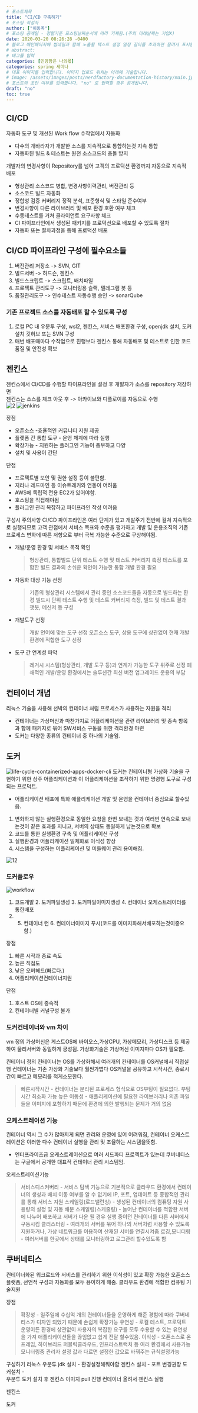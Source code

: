 ```yaml
---
# 포스트제목
title: "CI/CD 구축하기"
# 포스팅 작성자
author: ["이동옥"] 
# 포스팅 공개일 - 정렬기준 포스팅날짜순서에 따라 기재됨.(주의 미래날짜는 기입X)
date: 2020-03-20 08:26:28 -0400
# 블로그 메인페이지에 썸네일과 함께 노출될 텍스트 설정 일정 길이를 초과하면 잘려서 표시됨.
# abstract:
# 태그를 입력
categories: [민망함은 나의몫]
categories: spring 세미나
# 대표 이미지를 입력합니다. 이미지 업로드 위치는 아래에 기술합니다.
# image: /assets/images/posts/nerdfactory-documentation-history/main.jpg
# 포스트의 초안 여부를 입력합니다. "no" 로 입력할 경우 공개됩니다.
draft: "no"
toc: true
---
```



## CI/CD   
자동화 도구 및 개선된 Work flow 수작업에서 자동화  

 - 다수의 개바라자가 개발한 소스를 지속적으로 통합하는것 지속 통합  
 - 자동화된 빌드 & 테스트는 원천 소스코드의 충돌 방지  
  
 개발자의 변경사항이 Repository를 넘어 고객의 프로덕션 환경까지 자동으로 지속적 배포  
 
  - 형상관리 소스코드 병합, 변경사항이력관리, 버전관리 등  
  - 소스코드 빌드 자동화  
  - 정합성 검증 커버리지 정적 분석, 표준형식 및 스타일 준수여부  
  - 변경사항이 다른 라이브러리 및 배포 환경 호환 여부 체크  
  - 수동테스트를 거쳐 클라이언트 요구사항 체크  
  - CI 파이프라인에서 생성된 패키지를 프로덕션으로 배포할 수 있도록 절차  
  - 자동화 또는 절차과정을 통해 프로덕션 배포  

## CI/CD 파이프라인 구성에 필수요소들  
1. 버전관리 저장소 -> SVN, GIT  
2. 빌드서버 -> 허드슨, 젠킨스   
3. 빌드스크립트 -> 스크립트, 배치파일  
4. 프로젝트 관리도구 -> 모니터링용 슬랙, 텔레그램 봇 등  
5. 품질관리도구 -> 인수테스트 자동수행 승인 -> sonarQube  




### 기존 프로젝트 소스를 자동배포 할 수 있도록 구성
 1. 로컬 PC 내 우분투 구성, wsl2, 젠킨스, 서비스 배포환경 구성, openjdk 설치, 도커 설치 깃허브 또는  SVN 구성
 2. 매번 배포때마다 수작업으로 진행보다 젠킨스 통해 자동배포 및 테스트로 인한 코드품질 및 안전성 확보



## 젠킨스  
젠킨스에서 CI/CD를 수행할 파이프라인을 설정 후 개발자가 소스를 repository 저장하면   
젠킨스는 소스를 체크 아웃 후 -> 아카이브와 디플로이를 자동으로 수행  
![2](https://user-images.githubusercontent.com/12209348/120097004-41869d00-c169-11eb-89d5-b5bbe5ecfe34.png)
![jenkins](https://user-images.githubusercontent.com/12209348/120097006-43506080-c169-11eb-9918-5fa11c563f4c.png)

장점  
 - 오픈소스 -효율적인 커뮤니티 지원 제공  
 - 플랫폼 간 통합 도구 - 운영 체계에 따라 실행  
 - 확장가능 - 지원하는 플러그인 기능이 풍부하고 다양  
 - 설치 및 사용이 간단  

단점   
 - 프로젝트별 보안 및 권한 설정 등이 불편함.  
 - 지라나 레드마인 등 이슈트래커와 연동이 어려움  
 - AWS에 독립적 전용 EC2가 있어야함.  
 - 호스팅을 직접해야됨   
 - 플러그인 관리 복잡하고 파이프라인 작성 어려움  

구성시 주의사항
CI/CD 파이프라인은 여러 단계가 있고 개발주기 전반에 걸쳐 지속적으로 실행되므로 고객 관점에서 서비스 목표와 수준을 평가하고 개발 및 운용조직의 기존 프로세스 변화에 따른 저항으로 부터 극복 가능한 수준으로 구상해야됨.

 - 개발/운영 환경 및 서비스 목적 확인 
    > 형상관리, 통합빌드 단위 테스트 수행 및 테스트 커버리지 측정 테스트를 포함한 빌드 결과의 손쉬운 확인이 가능한 통합 개발 환경 필요
 - 자동화 대상 기능 선정
    > 기존의 형상관리 시스템에서 관리 중인 소스코드들을 자동으로 빌드하는 환경
    > 빌드시 단위 테스트 수행 및 테스트 커버리지 측정, 빌드 및 테스트 결과 챗봇, 메신저 등 구성
 - 개발도구 선정
    > 개발 언어에 맞는 도구 선정
    >  오픈소스 도구, 상용 도구에 상관없이 현재 개발 환경에 적합한 도구 선정
 - 도구 간 연계성 파악
    > 레거시 시스템(형상관리, 개발 도구 등)과 연계가 가능한 도구 위주로 선정
    > 폐쇄적인 개발/운영 환경에서는 솔루션간 최신 버전 업그레이드 운용의 부담 

## 컨테이너 개념  
리눅스 기술을 사용해 선박의 컨테이너 처럼 프로세스가 사용하는 자원을 격리
 - 컨테이너는 가상머신과 마찬가지로 어플리케이션을 관련 라이브러리 및 종속 항목과 함께 패키지로 묶어 SW서비스 구동을 위한 격리환경 마련
 - 도커는 다양한 종류의 컨테이너 중 하나의 기술임.


## 도커 
![life-cycle-containerized-apps-docker-cli](https://user-images.githubusercontent.com/12209348/120603619-30020580-c487-11eb-8c67-7d4e3eec0b2c.png)
도커는 컨테이너형 가상화 기술을 구현하기 위한 상주 어플리케이션과 이 어플리케이션을 조작하기 위한 명령행 도구로 구성되는 프로덕트.
 - 어플리케이션 배포에 특화 애플리케이션 개발 및 운영을 컨테이너 중심으로 할수있음.

1. 변화하지 않는 실행환경으로 동일한 요청을 한번 보내는 것과 여러번 연속으로 보내는것이 같은 효과를 지니고, 서버의 상태도 동일하게 남는것으로 확보
2. 코드를 통한 실행환경 구축 및 어플리케이션 구성
3. 실행환경과 어플리케이션 일체화로 이식성 향상
4. 시스템을 구성하는 어플리케이션 및 미들웨어 관리 용이해짐.

![12](https://user-images.githubusercontent.com/12209348/120603620-309a9c00-c487-11eb-87e2-6cce70e3a53a.png)


### 도커플로우 
![workflow](https://user-images.githubusercontent.com/12209348/120603605-2ed0d880-c487-11eb-8ca8-3b28be2034af.png)
1. 코드개발 2. 도커파일생성 3. 도커파일이미지생성 4. 컨테이너 오케스트레이터를 통한배포   
2. 5. 컨테이너 런 6. 컨테이너이미지 푸시(코드를 이미지화해서배포하는것이중요함.)  


장점  
1. 빠른 시작과 종료 속도
2. 높은 직접도
3. 낮은 오버헤드(빠르다.)
4. 어플리케이션컨테이너지원

단점  
1. 호스트 OS에 종속적
2. 컨테이너별 커널구성 불가


### 도커컨테이너와 vm 차이

vm 정의
가상머신은 게스트OS에 바이오스,가상CPU, 가상메모리, 가상디스크 등 제공하여 물리서버와 동일하게 궁성됨.
가상화기술은 가상머신 이미지마다 OS가 필요함.

컨테이너 정의
컨테이너는 OS를 가상화해서 여러개의 컨테이너를 OS커널에서 직접실행 컨테이너는 기존 가상화 기술보다 훨씬가볍다 OS커널을 공유하고 시작시간, 종료시간이 빠르고 메모리를 적게소모한다.
 > 빠른시작시간 - 컨테이너는 분리된 프로세스 형식으로 OS부팅이 필요없다. 부팅시간 최소화 가능
 >  높은 이동성 -  애플리케이션에 필요한 라이브러리나 의존 파일들을 이미지에 포함하기 때문에 환경에 의한 발행되는 문제가 거의 없음


### 오케스트레이션 기능
컨테이너 역시 그 수가 많아지게 되면 관리와 운영에 있어 어려워짐, 컨테이너 오케스트레이션은 이러한 다수 컨테이너 실행을 관리 및 조율하는 시스템을뜻함.
 - 엔터프라이즈급 오케스트레이션으로 여러 서드파티 프로젝트가 있는데 쿠버네티스는 구글에서 공개한 대표적 컨테이너 관리 시스템임. 

오케스트레이션기능
 > 서비스디스커버리 - 서비스 탐색 기능으로 기본적으로 클라우드 환경에서 컨테이너의 생성과 배치 이동 여부를 알 수 없기에 IP, 포트, 업데이트 등 종합적인 관리 를 통해 서비스 지원
 > 스케일링(로드밸런싱) - 생성된 컨테이너의 컴퓨팅 자원 사용량의 설정 및 자동 배분
 > 스케일링(스케줄링) - 늘어난 컨테이너를 적합한 서버에 나누어 배포하고 서버가 다운 될 경우 실행 중이던 컨테이너를 다른 서버에서 구동시킴
 > 클러스터링 - 여러개의 서버를 묶어 하나의 서버처럼 사용할 수 있도록 지원하거나, 가상 네트워크를 이용하여 산재된 서버를 연결시켜줌
 > 로깅,모니터링 - 여러서버를 한곳에서 상태를 모니터링하고 로그관리 할수있도록 함

## 쿠버네티스  
컨테이너화된 워크로드와 서비스를 관리하기 위한 이식성이 있고 확장 가능한 오픈소스 플랫폼, 선언적 구성과 자동화를 모두 용이하게 해줌.
클라우드 환경에 적합한 컴퓨팅 기술지원


장점
 > 확장성 - 일주일에 수십억 개의 컨테이너들을 운영하게 해준 경험에 따라 쿠버네티스가 디자인 되었기 때문에 손쉽게 확장가능
 > 유연성 - 로컬 테스트, 프로덕트 운영이든 환경에 상관없이 사용자의 복잡한 요구를 모두 수용할 수 있는 유연성을 가져 애플리케이션들을 끊임없고 쉽게 전달 할수있음.
 > 이식성 - 오픈소스로 온프레임, 하이브리드 퍼블릭클라우드, 인프라스트럭처 등 여러 환경에서 사용가능 모니터링중 관리자 설정 값과 다르면 설정한 값으로 바꿔주는 규칙설정가능
           












구성하기
리눅스 우분투 
jdk 설치 - 환경설정해줘야함
젠킨스 설치 - 포트 변경권장
도커설치 -  
우분투 도커 설치 후
젠킨스 이미지 pull 진행
컨테이너 올려서 
젠킨스 실행



젠킨스





도커
